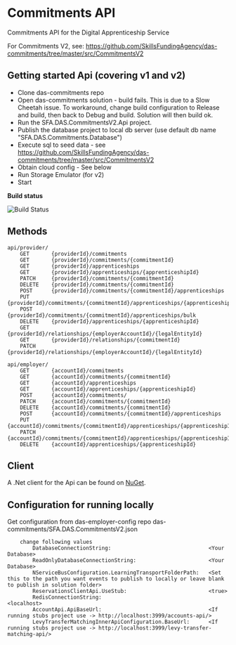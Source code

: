 # Commitments API #

Commitments API for the Digital Apprenticeship Service

For Commitments V2, see: https://github.com/SkillsFundingAgency/das-commitments/tree/master/src/CommitmentsV2


## Getting started Api (covering v1 and v2) ##
* Clone das-commitments repo
* Open das-commitments solution - build fails. This is due to a Slow Cheetah issue. To workaround, change build configuration to Release and build, then back to Debug and build. Solution will then build ok.
* Run the SFA.DAS.CommitmentsV2.Api project.
* Publish the database project to local db server (use default db name "SFA.DAS.Commitments.Database")
* Execute sql to seed data - see https://github.com/SkillsFundingAgency/das-commitments/tree/master/src/CommitmentsV2 
* Obtain cloud config - See below
* Run Storage Emulator (for v2)
* Start


**Build status**

![Build Status](https://sfa-gov-uk.visualstudio.com/_apis/public/build/definitions/c39e0c0b-7aff-4606-b160-3566f3bbce23/134/badge)


## Methods ##

    api/provider/
        GET       {providerId}/commitments
        GET       {providerId}/commitments/{commitmentId}
        GET       {providerId}/apprenticeships
        GET       {providerId}/apprenticeships/{apprenticeshipId}
        PATCH     {providerId}/commitments/{commitmentId}
        DELETE    {providerId}/commitments/{commitmentId}
        POST      {providerId}/commitments/{commitmentId}/apprenticeships
        PUT       {providerId}/commitments/{commitmentId}/apprenticeships/{apprenticeshipId}
        POST      {providerId}/commitments/{commitmentId}/apprenticeships/bulk
        DELETE    {providerId}/apprenticeships/{apprenticeshipId}
        GET       {providerId}/relationships/{employerAccountId}/{legalEntityId}
        GET       {providerId}/relationships/{commitmentId}
        PATCH     {providerId}/relationships/{employerAccountId}/{legalEntityId}

    api/employer/
        GET       {accountId}/commitments
        GET       {accountId}/commitments/{commitmentId}
        GET       {accountId}/apprenticeships
        GET       {accountId}/apprenticeships/{apprenticeshipId}
        POST      {accountId}/commitments/
        PATCH     {accountId}/commitments/{commitmentId}
        DELETE    {accountId}/commitments/{commitmentId}
        POST      {accountId}/commitments/{commitmentId}/apprenticeships
        PUT       {accountId}/commitments/{commitmentId}/apprenticeships/{apprenticeshipId}
        PATCH     {accountId}/commitments/{commitmentId}/apprenticeships/{apprenticeshipId}
        DELETE    {accountId}/apprenticeships/{apprenticeshipId}

## Client ##

A .Net client for the Api can be found on [NuGet](https://www.nuget.org/packages/SFA.DAS.Tasks.Api.Client/).


## Configuration for running locally ##

Get configuration from das-employer-config repo das-commitments/SFA.DAS.CommitmentsV2.json
```
    change following values
        DatabaseConnectionString:                               <Your Database>
        ReadOnlyDatabaseConnectionString:                       <Your Database>
        NServiceBusConfiguration.LearningTransportFolderPath:   <Set this to the path you want events to publish to locally or leave blank to publish in solution folder>
        ReservationsClientApi.UseStub:                          <true>
        RedisConnectionString:                                  <localhost>
        AccountApi.ApiBaseUrl:                                  <If running stubs project use -> http://localhost:3999/accounts-api/>
        LevyTransferMatchingInnerApiConfiguration.BaseUrl:      <If running stubs project use -> http://localhost:3999/levy-transfer-matching-api/>
```